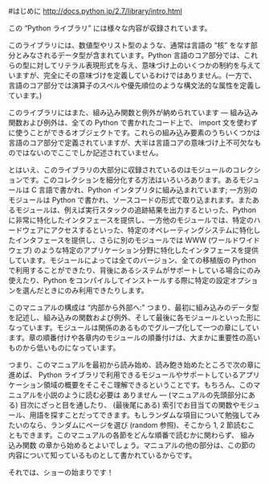 #はじめに
http://docs.python.jp/2.7/library/intro.html 

この “Python ライブラリ” には様々な内容が収録されています。

このライブラリには、数値型やリスト型のような、通常は言語の “核” をなす部分とみなされるデータ型が含まれています。Python 言語のコア部分では、これらの型に対してリテラル表現形式を与え、意味づけ上のいくつかの制約を与えていますが、完全にその意味づけを定義しているわけではありません。(一方で、言語のコア部分では演算子のスペルや優先順位のような構文法的な属性を定義しています。)

このライブラリにはまた、組み込み関数と例外が納められています — 組み込み関数および例外は、全ての Python で書かれたコード上で、 import 文を使わずに使うことができるオブジェクトです。これらの組み込み要素のうちいくつかは言語のコア部分で定義されていますが、大半は言語コアの意味づけ上不可欠なものではないのでここでしか記述されていません。

とはいえ、このライブラリの大部分に収録されているのはモジュールのコレクションです。このコレクションを細分化する方法はいろいろあります。あるモジュールは C 言語で書かれ、Python インタプリタに組み込まれています; 一方別のモジュールは Python で書かれ、ソースコードの形式で取り込まれます。またあるモジュールは、例えば実行スタックの追跡結果を出力するといった、Python に非常に特化したインタフェースを提供し、一方他のモジュールでは、特定のハードウェアにアクセスするといった、特定のオペレーティングシステムに特化したインタフェースを提供し、さらに別のモジュールでは WWW (ワールドワイドウェブ) のような特定のアプリケーション分野に特化したインタフェースを提供しています。モジュールによっては全てのバージョン、全ての移植版の Python で利用することができたり、背後にあるシステムがサポートしている場合にのみ使えたり、Python をコンパイルしてインストールする際に特定の設定オプションを選んだときにのみ利用できたりします。

このマニュアルの構成は “内部から外部へ:” つまり、最初に組み込みのデータ型を記述し、組み込みの関数および例外、そして最後に各モジュールといった形になっています。モジュールは関係のあるものでグループ化して一つの章にしています。章の順番付けや各章内のモジュールの順番付けは、大まかに重要性の高いものから低いものになっています。

つまり、このマニュアルを最初から読み始め、読み飽き始めたところで次の章に進めば、 Python ライブラリで利用できるモジュールやサポートしているアプリケーション領域の概要をそこそこ理解できるということです。もちろん、このマニュアルを小説のように読む必要は ありません — (マニュアルの先頭部分にある) 目次にざっと目を通したり、 (最後尾にある) 索引でお目当ての関数やモジュール、用語を探すことだってできます。もしランダムな項目について勉強してみたいのなら、ランダムにページを選び (random 参照)、そこから 1, 2 節読むこともできます。このマニュアルの各節をどんな順番で読むかに関わらず、 組み込み関数 の章から始めるとよいでしょう。マニュアルの他の部分は、この節の内容について知っているものとして書かれているからです。

それでは、ショーの始まりです！
